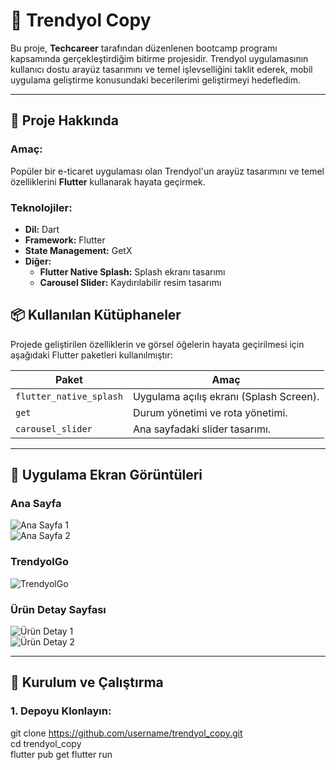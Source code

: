 # 📱 Trendyol Copy  

Bu proje, **Techcareer** tarafından düzenlenen bootcamp programı kapsamında gerçekleştirdiğim bitirme projesidir. Trendyol uygulamasının kullanıcı dostu arayüz tasarımını ve temel işlevselliğini taklit ederek, mobil uygulama geliştirme konusundaki becerilerimi geliştirmeyi hedefledim.  

---

## 🚀 Proje Hakkında  

### **Amaç:**  
Popüler bir e-ticaret uygulaması olan Trendyol'un arayüz tasarımını ve temel özelliklerini **Flutter** kullanarak hayata geçirmek.  

### **Teknolojiler:**  
- **Dil:** Dart  
- **Framework:** Flutter  
- **State Management:** GetX  
- **Diğer:**  
  - **Flutter Native Splash:** Splash ekranı tasarımı
  - **Carousel Slider:** Kaydırılabilir resim tasarımı


## 📦 Kullanılan Kütüphaneler  

Projede geliştirilen özelliklerin ve görsel öğelerin hayata geçirilmesi için aşağıdaki Flutter paketleri kullanılmıştır:  

| Paket              | Amaç                                       |  
|--------------------|--------------------------------------------|  
| `flutter_native_splash` | Uygulama açılış ekranı (Splash Screen).    |  
| `get`              | Durum yönetimi ve rota yönetimi.            |  
| `carousel_slider`  | Ana sayfadaki slider tasarımı.              |  


---

## 📱 Uygulama Ekran Görüntüleri  

### **Ana Sayfa**  
![Ana Sayfa 1](https://github.com/mehmetyasaa/TrendyolCopy---Techcareer/blob/main/assets/AppScreens/home1.png?raw=true)  
![Ana Sayfa 2](https://github.com/mehmetyasaa/TrendyolCopy---Techcareer/blob/main/assets/AppScreens/home2.png?raw=true)  

### **TrendyolGo**  
![TrendyolGo](https://github.com/mehmetyasaa/TrendyolCopy---Techcareer/blob/main/assets/AppScreens/go.png?raw=true)  

### **Ürün Detay Sayfası**  
![Ürün Detay 1](https://github.com/mehmetyasaa/TrendyolCopy---Techcareer/blob/main/assets/AppScreens/product1.png?raw=true)  
![Ürün Detay 2](https://github.com/mehmetyasaa/TrendyolCopy---Techcareer/blob/main/assets/AppScreens/product.png?raw=true)  


---

## 🔧 Kurulum ve Çalıştırma  

### **1. Depoyu Klonlayın:**  
git clone https://github.com/username/trendyol_copy.git  
cd trendyol_copy  
flutter pub get
flutter run
